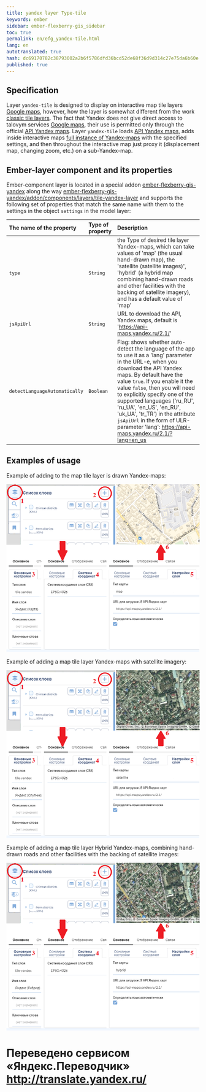 ```yaml
--- 
title: yandex layer Type-tile 
keywords: ember 
sidebar: ember-flexberry-gis_sidebar 
toc: true 
permalink: en/efg_yandex-tile.html 
lang: en 
autotranslated: true 
hash: dc69170782c38793002a2b6f5786dfd36bcd52de68f36d9d314c27e75da6b60e 
published: true 
--- 
```


## Specification 

Layer `yandex-tile` is designed to display on interactive map tile layers [Google maps](https://yandex.ru/maps), 
however, how the layer is somewhat different from the work [classic tile layers](efg_tile.html). 
The fact that Yandex does not give direct access to talovym services [Google maps](https://yandex.ru/maps), their use is permitted only through the official [API Yandex maps](https://tech.yandex.ru/maps/). 
Layer `yandex-tile` loads [API Yandex maps](https://tech.yandex.ru/maps/), adds inside interactive maps [full instance of Yandex-maps](https://tech.yandex.ru/maps/doc/jsapi/2.1/ref/reference/Map-docpage/) with the specified settings, and then throughout the interactive map just proxy it (displacement map, changing zoom, etc.) on a sub-Yandex-map. 

## Ember-layer component and its properties 

Ember-component layer is located in a special addon [ember-flexberry-gis-yandex](https://github.com/Flexberry/ember-flexberry-gis-yandex) along the way [ember-flexberry-gis-yandex/addon/components/layers/tile-yandex-layer](https://github.com/Flexberry/ember-flexberry-gis-yandex/blob/develop/addon/components/layers/tile-yandex-layer.js) and supports the following set of properties that match the same name with them to the settings in the object `settings` in the model layer: 

The name of the property |Type of property |Description 
:--------------------------|:-----------------|:----------------- 
`type`| `String` | the Type of desired tile layer Yandex-maps, which can take values of 'map' (the usual hand-drawn map), the 'satellite (satellite images)', 'hybrid' (a hybrid map combining hand-drawn roads and other facilities with the backing of satellite imagery), and has a default value of 'map' 
`jsApiUrl`| `String` | URL to download the API, Yandex maps, default is 'https://api-maps.yandex.ru/2.1/' 
`detectLanguageAutomatically`| `Boolean` | Flag: shows whether auto-detect the language of the app to use it as a 'lang' parameter in the URL-e, when you download the API Yandex maps. By default have the value `true`. If you enable it the value `false`, then you will need to explicitly specify one of the supported languages ('ru_RU', 'ru_UA', 'en_US', 'en_RU', 'uk_UA', 'tr_TR') in the attribute `jsApiUrl` in the form of ULR-parameter 'lang': https://api-maps.yandex.ru/2.1/?lang=en_us 

## Examples of usage 

Example of adding to the map tile layer is drawn Yandex-maps: 

![](/images/pages/products/flexberry-gis/addons/ember-flexberry-gis/layers/efg_yandex-tile/yandex-tile-map-example.png) 

Example of adding a map tile layer Yandex-maps with satellite imagery: 

![](/images/pages/products/flexberry-gis/addons/ember-flexberry-gis/layers/efg_yandex-tile/yandex-tile-satellite-example.png) 

Example of adding a map tile layer Hybrid Yandex-maps, combining hand-drawn roads and other facilities with the backing of satellite images: 

![](/images/pages/products/flexberry-gis/addons/ember-flexberry-gis/layers/efg_yandex-tile/yandex-tile-hybrid-example.png) 



 # Переведено сервисом «Яндекс.Переводчик» http://translate.yandex.ru/